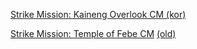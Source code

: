 [Strike Mission: Kaineng Overlook CM (kor)](https://github.com/CSMRu/gw2-pve/blob/main/Strike%20Mission/Kaineng%20Overlook%20CM%20(kor).md)

[Strike Mission: Temple of Febe CM](https://github.com/CSMRu/gws2/blob/main/Strike%20Mission/Temple%20of%20Febe%20CM.md) [(old)](https://github.com/CSMRu/gws2/blob/main/Strike%20Mission/Temple%20of%20Febe%20CM%20(old).md)
